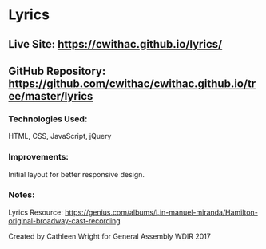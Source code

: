 # Lyrics

## Live Site: https://cwithac.github.io/lyrics/

## GitHub Repository: https://github.com/cwithac/cwithac.github.io/tree/master/lyrics

### Technologies Used:
HTML, CSS, JavaScript, jQuery

### Improvements:
Initial layout for better responsive design. 

### Notes:

Lyrics Resource: https://genius.com/albums/Lin-manuel-miranda/Hamilton-original-broadway-cast-recording

Created by Cathleen Wright for General Assembly WDIR 2017
